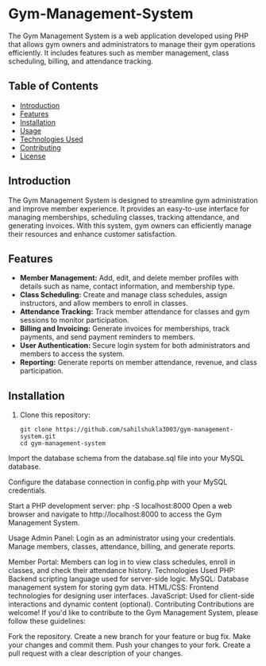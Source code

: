 # Gym-Management-System

The Gym Management System is a web application developed using PHP that allows gym owners and administrators to manage their gym operations efficiently. It includes features such as member management, class scheduling, billing, and attendance tracking.

## Table of Contents

- [Introduction](#introduction)
- [Features](#features)
- [Installation](#installation)
- [Usage](#usage)
- [Technologies Used](#technologies-used)
- [Contributing](#contributing)
- [License](#license)

## Introduction

The Gym Management System is designed to streamline gym administration and improve member experience. It provides an easy-to-use interface for managing memberships, scheduling classes, tracking attendance, and generating invoices. With this system, gym owners can efficiently manage their resources and enhance customer satisfaction.

## Features

- **Member Management:** Add, edit, and delete member profiles with details such as name, contact information, and membership type.
- **Class Scheduling:** Create and manage class schedules, assign instructors, and allow members to enroll in classes.
- **Attendance Tracking:** Track member attendance for classes and gym sessions to monitor participation.
- **Billing and Invoicing:** Generate invoices for memberships, track payments, and send payment reminders to members.
- **User Authentication:** Secure login system for both administrators and members to access the system.
- **Reporting:** Generate reports on member attendance, revenue, and class participation.

## Installation

1. Clone this repository:

   ```shell
   git clone https://github.com/sahilshukla3003/gym-management-system.git
   cd gym-management-system
Import the database schema from the database.sql file into your MySQL database.

Configure the database connection in config.php with your MySQL credentials.

Start a PHP development server:
php -S localhost:8000
Open a web browser and navigate to http://localhost:8000 to access the Gym Management System.

Usage
Admin Panel:
Login as an administrator using your credentials.
Manage members, classes, attendance, billing, and generate reports.

Member Portal:
Members can log in to view class schedules, enroll in classes, and check their attendance history.
Technologies Used
PHP: Backend scripting language used for server-side logic.
MySQL: Database management system for storing gym data.
HTML/CSS: Frontend technologies for designing user interfaces.
JavaScript: Used for client-side interactions and dynamic content (optional).
Contributing
Contributions are welcome! If you'd like to contribute to the Gym Management System, please follow these guidelines:

Fork the repository.
Create a new branch for your feature or bug fix.
Make your changes and commit them.
Push your changes to your fork.
Create a pull request with a clear description of your changes.

